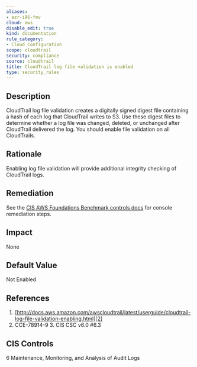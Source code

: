 ```yaml
---
aliases:
- azr-i96-fmv
cloud: aws
disable_edit: true
kind: documentation
rule_category:
- Cloud Configuration
scope: cloudtrail
security: compliance
source: cloudtrail
title: CloudTrail log file validation is enabled
type: security_rules
---
```


## Description

CloudTrail log file validation creates a digitally signed digest file containing a hash of each log that CloudTrail writes to S3. Use these digest files to determine whether a log file was changed, deleted, or unchanged after CloudTrail delivered the log. You should enable file validation on all CloudTrails.

## Rationale

Enabling log file validation will provide additional integrity checking of CloudTrail logs.

## Remediation

See the [CIS AWS Foundations Benchmark controls docs][1] for console remediation steps.

## Impact

None

## Default Value

Not Enabled

## References

1. [http://docs.aws.amazon.com/awscloudtrail/latest/userguide/cloudtrail-log-file-validation-enabling.html][2] 
2. CCE-78914-9 3. CIS CSC v6.0 #6.3

## CIS Controls

6 Maintenance, Monitoring, and Analysis of Audit Logs

[1]: https://docs.aws.amazon.com/securityhub/latest/userguide/securityhub-cis-controls.html#securityhub-cis-controls-2.2
[2]: http://docs.aws.amazon.com/awscloudtrail/latest/userguide/cloudtrail-log-file-validation-enabling.html
